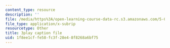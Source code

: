 ```yaml
---
content_type: resource
description: ''
file: /media/https%3A/open-learning-course-data-rc.s3.amazonaws.com/5-08j-biological-chemistry-ii-spring-2016/1f8ee1cffe58fc3f28e48f8268a6bf75_60m8qBOD_nM.srt
file_type: application/x-subrip
resourcetype: Other
title: 3play caption file
uid: 1f8ee1cf-fe58-fc3f-28e4-8f8268a6bf75
---
```

